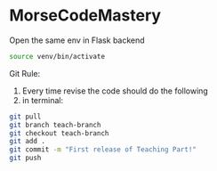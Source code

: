 # MorseCodeMastery

Open the same env in Flask backend
```bash
source venv/bin/activate
```
Git Rule:
1. Every time revise the code should do the following
2. in terminal:
```bash
git pull
git branch teach-branch
git checkout teach-branch
git add .
git commit -m "First release of Teaching Part!"
git push
```
